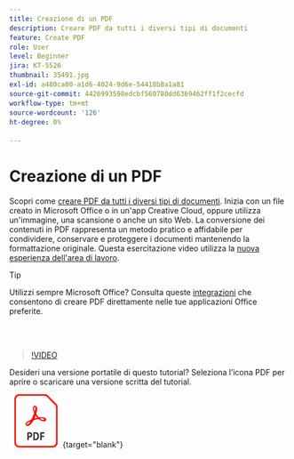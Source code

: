 ```yaml
---
title: Creazione di un PDF
description: Creare PDF da tutti i diversi tipi di documenti
feature: Create PDF
role: User
level: Beginner
jira: KT-5526
thumbnail: 35491.jpg
exl-id: a480ca00-a1d6-4024-9d6e-54418b8a1a81
source-git-commit: 4426993598edcbf560780dd6369462ff1f2cecfd
workflow-type: tm+mt
source-wordcount: '126'
ht-degree: 0%

---
```


# Creazione di un PDF

Scopri come [creare PDF da tutti i diversi tipi di documenti](https://www.adobe.com/it/acrobat/online/convert-pdf.html). Inizia con un file creato in Microsoft Office o in un&#39;app Creative Cloud, oppure utilizza un&#39;immagine, una scansione o anche un sito Web. La conversione dei contenuti in PDF rappresenta un metodo pratico e affidabile per condividere, conservare e proteggere i documenti mantenendo la formattazione originale. Questa esercitazione video utilizza la [nuova esperienza dell&#39;area di lavoro](new-workspace.md).

>[!TIP]
>
>Utilizzi sempre Microsoft Office? Consulta queste [integrazioni](../integrate/integrate-overview.md#microsoft) che consentono di creare PDF direttamente nelle tue applicazioni Office preferite.

<br> 

>[!VIDEO](https://video.tv.adobe.com/v/35491?enablevpops&quality=12&learn=on&hidetitle=true)

Desideri una versione portatile di questo tutorial? Seleziona l’icona PDF per aprire o scaricare una versione scritta del tutorial.

[![Immagine icona PDF](../assets/acrobat_PDF_96.png)](../assets/create_a_pdf.pdf){target="blank"}